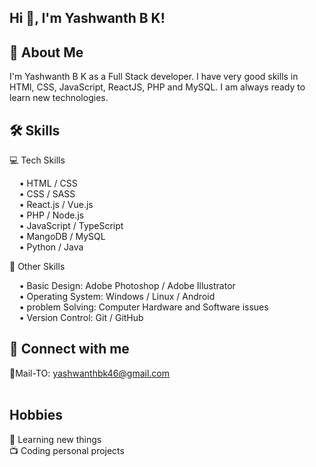 Hi 👋, I'm Yashwanth B K!
----
🚀 About Me
----
I'm Yashwanth B K as a Full Stack developer. I have very good skills in HTMl, CSS, JavaScript, ReactJS, PHP and MySQL. I am always ready to learn new technologies.

🛠️ Skills
----
💻 Tech Skills

&nbsp;&nbsp;&nbsp;  • HTML / CSS<br>
&nbsp;&nbsp;&nbsp;  • CSS / SASS<br>
&nbsp;&nbsp;&nbsp;  • React.js / Vue.js<br>
&nbsp;&nbsp;&nbsp;  • PHP / Node.js<br>
&nbsp;&nbsp;&nbsp;  • JavaScript / TypeScript<br>
&nbsp;&nbsp;&nbsp;  • MangoDB / MySQL<br>
&nbsp;&nbsp;&nbsp;  • Python / Java<br>

🎁 Other Skills

&nbsp;&nbsp;&nbsp;  • Basic Design: Adobe Photoshop / Adobe Illustrator<br>
&nbsp;&nbsp;&nbsp;  • Operating System: Windows / Linux / Android<br>
&nbsp;&nbsp;&nbsp;  • problem Solving: Computer Hardware and Software issues<br>
&nbsp;&nbsp;&nbsp;  • Version Control: Git / GitHub<br>

🔗 Connect with me
----
📧Mail-TO: yashwanthbk46@gmail.com<br>
<br>


<b>Hobbies</b>
----
 🧠 Learning new things<br>
 📺 Coding personal projects<br>
